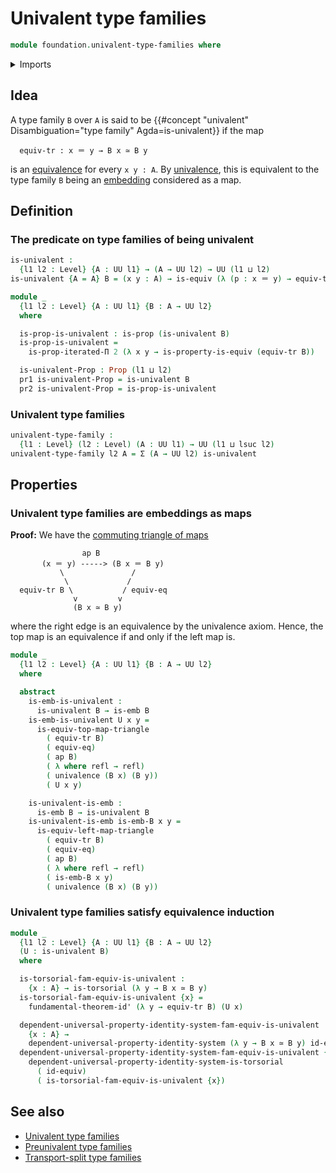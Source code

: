 # Univalent type families

```agda
module foundation.univalent-type-families where
```

<details><summary>Imports</summary>

```agda
open import foundation.action-on-identifications-functions
open import foundation.dependent-pair-types
open import foundation.equality-dependent-pair-types
open import foundation.equivalences
open import foundation.fundamental-theorem-of-identity-types
open import foundation.identity-systems
open import foundation.iterated-dependent-product-types
open import foundation.propositions
open import foundation.transport-along-identifications
open import foundation.univalence
open import foundation.universal-property-identity-systems
open import foundation.universe-levels

open import foundation-core.embeddings
open import foundation-core.identity-types
open import foundation-core.sections
open import foundation-core.torsorial-type-families
```

</details>

## Idea

A type family `B` over `A` is said to be
{{#concept "univalent" Disambiguation="type family" Agda=is-univalent}} if the
map

```text
  equiv-tr : x ＝ y → B x ≃ B y
```

is an [equivalence](foundation-core.equivalences.md) for every `x y : A`. By
[univalence](foundation-core.univalence.md), this is equivalent to the type
family `B` being an [embedding](foundation-core.embeddings.md) considered as a
map.

## Definition

### The predicate on type families of being univalent

```agda
is-univalent :
  {l1 l2 : Level} {A : UU l1} → (A → UU l2) → UU (l1 ⊔ l2)
is-univalent {A = A} B = (x y : A) → is-equiv (λ (p : x ＝ y) → equiv-tr B p)

module _
  {l1 l2 : Level} {A : UU l1} {B : A → UU l2}
  where

  is-prop-is-univalent : is-prop (is-univalent B)
  is-prop-is-univalent =
    is-prop-iterated-Π 2 (λ x y → is-property-is-equiv (equiv-tr B))

  is-univalent-Prop : Prop (l1 ⊔ l2)
  pr1 is-univalent-Prop = is-univalent B
  pr2 is-univalent-Prop = is-prop-is-univalent
```

### Univalent type families

```agda
univalent-type-family :
  {l1 : Level} (l2 : Level) (A : UU l1) → UU (l1 ⊔ lsuc l2)
univalent-type-family l2 A = Σ (A → UU l2) is-univalent
```

## Properties

### Univalent type families are embeddings as maps

**Proof:** We have the
[commuting triangle of maps](foundation-core.commuting-triangles-of-maps.md)

```text
                ap B
       (x ＝ y) -----> (B x ＝ B y)
           \               /
            \             /
  equiv-tr B \           / equiv-eq
              v         v
              (B x ≃ B y)
```

where the right edge is an equivalence by the univalence axiom. Hence, the top
map is an equivalence if and only if the left map is.

```agda
module _
  {l1 l2 : Level} {A : UU l1} {B : A → UU l2}
  where

  abstract
    is-emb-is-univalent :
      is-univalent B → is-emb B
    is-emb-is-univalent U x y =
      is-equiv-top-map-triangle
        ( equiv-tr B)
        ( equiv-eq)
        ( ap B)
        ( λ where refl → refl)
        ( univalence (B x) (B y))
        ( U x y)

    is-univalent-is-emb :
      is-emb B → is-univalent B
    is-univalent-is-emb is-emb-B x y =
      is-equiv-left-map-triangle
        ( equiv-tr B)
        ( equiv-eq)
        ( ap B)
        ( λ where refl → refl)
        ( is-emb-B x y)
        ( univalence (B x) (B y))
```

### Univalent type families satisfy equivalence induction

```agda
module _
  {l1 l2 : Level} {A : UU l1} {B : A → UU l2}
  (U : is-univalent B)
  where

  is-torsorial-fam-equiv-is-univalent :
    {x : A} → is-torsorial (λ y → B x ≃ B y)
  is-torsorial-fam-equiv-is-univalent {x} =
    fundamental-theorem-id' (λ y → equiv-tr B) (U x)

  dependent-universal-property-identity-system-fam-equiv-is-univalent :
    {x : A} →
    dependent-universal-property-identity-system (λ y → B x ≃ B y) id-equiv
  dependent-universal-property-identity-system-fam-equiv-is-univalent {x} =
    dependent-universal-property-identity-system-is-torsorial
      ( id-equiv)
      ( is-torsorial-fam-equiv-is-univalent {x})
```

## See also

- [Univalent type families](foundation.univalent-type-families.md)
- [Preunivalent type families](foundation.preunivalent-type-families.md)
- [Transport-split type families](foundation.transport-split-type-families.md)
